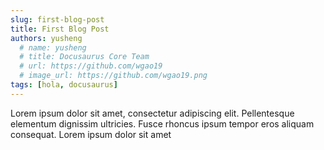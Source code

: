 ```yaml
---
slug: first-blog-post
title: First Blog Post
authors: yusheng
  # name: yusheng
  # title: Docusaurus Core Team
  # url: https://github.com/wgao19
  # image_url: https://github.com/wgao19.png
tags: [hola, docusaurus]
---
```


Lorem ipsum dolor sit amet, consectetur adipiscing elit. Pellentesque elementum dignissim ultricies. Fusce rhoncus ipsum tempor eros aliquam consequat. Lorem ipsum dolor sit amet
